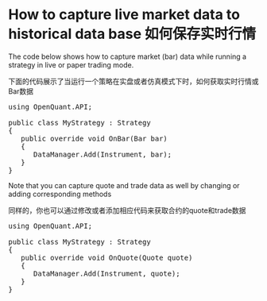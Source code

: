 # How to capture live market data to historical data base 如何保存实时行情

The code below shows how to capture market (bar) data while running a strategy in live or paper trading mode.

下面的代码展示了当运行一个策略在实盘或者仿真模式下时，如何获取实时行情或Bar数据
<pre>
using OpenQuant.API;

public class MyStrategy : Strategy
{
   public override void OnBar(Bar bar)
   {
      DataManager.Add(Instrument, bar);
   }
}
</pre>


Note that you can capture quote and trade data as well by changing or adding corresponding methods

同样的，你也可以通过修改或者添加相应代码来获取合约的quote和trade数据

<pre>
using OpenQuant.API;

public class MyStrategy : Strategy
{
   public override void OnQuote(Quote quote)
   {
      DataManager.Add(Instrument, quote);
   }
}
</pre>